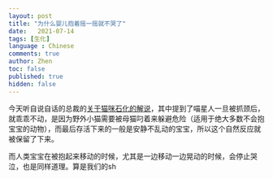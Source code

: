 ```yaml
---
layout: post
title: "为什么婴儿抱着摇一摇就不哭了"
date:   2021-07-14
tags: [生化]
language : Chinese
comments: true
author: Zhen
toc: false
published: true
hidden: false
---
```

今天听自说自话的总裁的[关于猫咪石化的解说](https://youtu.be/UGMOvb0DXSk)，其中提到了喵星人一旦被抓颈后，就乖乖不动，是因为野外小猫需要被母猫叼着来躲避危险（适用于绝大多数不会抱宝宝的动物），而最后存活下来的一般是安静不乱动的宝宝，所以这个自然反应就被保留了下来。

而人类宝宝在被抱起来移动的时候，尤其是一边移动一边晃动的时候，会停止哭泣，也是同样道理。算是我们的sh
<!--stackedit_data:
eyJoaXN0b3J5IjpbLTE0MzUxNzczNTUsLTc1MDQ5ODg4NiwxMD
UyMTQ0MTk1XX0=
-->